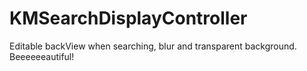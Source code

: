 # KMSearchDisplayController
Editable backView when searching, blur and transparent background. Beeeeeeautiful!

